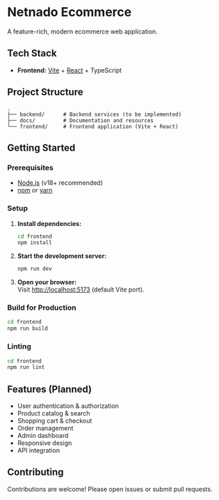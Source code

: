 # Netnado Ecommerce

A feature-rich, modern ecommerce web application.

## Tech Stack

- **Frontend:** [Vite](https://vitejs.dev/) + [React](https://react.dev/) + TypeScript

## Project Structure

```
.
├── backend/      # Backend services (to be implemented)
├── docs/         # Documentation and resources
└── frontend/     # Frontend application (Vite + React)
```

## Getting Started

### Prerequisites

- [Node.js](https://nodejs.org/) (v18+ recommended)
- [npm](https://www.npmjs.com/) or [yarn](https://yarnpkg.com/)

### Setup

1. **Install dependencies:**

   ```sh
   cd frontend
   npm install
   ```

2. **Start the development server:**

   ```sh
   npm run dev
   ```

3. **Open your browser:**  
   Visit [http://localhost:5173](http://localhost:5173) (default Vite port).

### Build for Production

```sh
cd frontend
npm run build
```

### Linting

```sh
cd frontend
npm run lint
```

## Features (Planned)

- User authentication & authorization
- Product catalog & search
- Shopping cart & checkout
- Order management
- Admin dashboard
- Responsive design
- API integration

## Contributing

Contributions are welcome! Please open issues or submit pull requests.